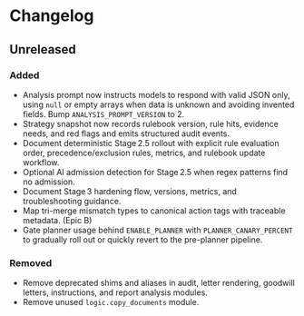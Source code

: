 # Changelog

## Unreleased
### Added
- Analysis prompt now instructs models to respond with valid JSON only, using `null` or empty arrays when data is unknown and avoiding invented fields. Bump `ANALYSIS_PROMPT_VERSION` to 2.
- Strategy snapshot now records rulebook version, rule hits, evidence needs, and red flags and emits structured audit events.
- Document deterministic Stage 2.5 rollout with explicit rule evaluation order, precedence/exclusion rules, metrics, and rulebook update workflow.
- Optional AI admission detection for Stage 2.5 when regex patterns find no admission.
- Document Stage 3 hardening flow, versions, metrics, and troubleshooting guidance.
- Map tri-merge mismatch types to canonical action tags with traceable metadata. (Epic B)
- Gate planner usage behind `ENABLE_PLANNER` with `PLANNER_CANARY_PERCENT` to
  gradually roll out or quickly revert to the pre-planner pipeline.
### Removed
- Remove deprecated shims and aliases in audit, letter rendering, goodwill letters, instructions, and report analysis modules.
- Remove unused `logic.copy_documents` module.
